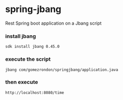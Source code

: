 # spring-jbang
Rest Spring boot application on a Jbang script

### install jbang
 ```
sdk install jbang 0.45.0
 ```
### execute the script
 ```
jbang com/gomezrondon/springjbang/application.java
 ```
### then execute 
 ```
http://localhost:8080/time
 ```
